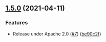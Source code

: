 ## [1.5.0](https://www.github.com/btoolsorg/apis/compare/v1.4.0...v1.5.0) (2021-04-11)


### Features

* Release under Apache 2.0 ([#7](https://www.github.com/btoolsorg/apis/issues/7)) ([be90c2f](https://www.github.com/btoolsorg/apis/commit/be90c2f7048ada9a5b2488dc5a67863aeba048e3))